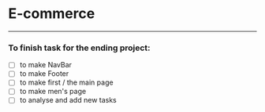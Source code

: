 # E-commerce

***

### To finish task for the ending project: 

- [ ] to make NavBar
- [ ] to make Footer
- [ ] to make first / the main page
- [ ] to make men's page
- [ ] to analyse and add new tasks